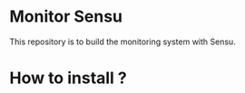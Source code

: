 # Monitor Sensu
This repository is to build the monitoring system with Sensu.

# How to install ?


